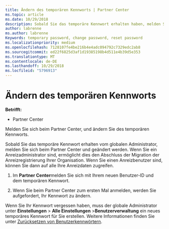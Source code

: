 ```yaml
---
title: Ändern des temporären Kennworts | Partner Center
ms.topic: article
ms.date: 10/29/2018
description: Sobald Sie das temporäre Kennwort erhalten haben, melden Sie sich bei Partner Center an, und ändern Sie es.
author: labrenne
ms.author: labrenne
Keywords: temporary password, change password, reset password
ms.localizationpriority: medium
ms.openlocfilehash: 7128107fe4be216b4e4adc094792c7329edc2ab8
ms.sourcegitcommit: ed22f6825d3af1d19385198b4d511e4b39d5e353
ms.translationtype: MT
ms.contentlocale: de-DE
ms.lasthandoff: 10/29/2018
ms.locfileid: "5796913"
---
```

# <a name="change-your-temporary-password"></a>Ändern des temporären Kennworts

**Betrifft:**

-  Partner Center

Melden Sie sich beim Partner Center, und ändern Sie des temporären Kennworts.

Sobald Sie das temporäre Kennwort erhalten vom globalen Administrator, melden Sie sich beim Partner Center und geändert werden. Wenn Sie ein Anreizadministrator sind, ermöglicht dies den Abschluss der Migration der Anreizregistrierung Ihrer Organisation. Wenn Sie einen Anreizbenutzer sind, können Sie dann auf alle Ihre Anreizdaten zugreifen.

1.  Im **Partner Center**melden Sie sich mit Ihrem neuen Benutzer-ID und dem temporären Kennwort.

2.  Wenn Sie beim Partner Center zum ersten Mal anmelden, werden Sie aufgefordert, Ihr Kennwort zu ändern.

Wenn Sie Ihr Kennwort vergessen haben, muss der globale Administrator unter **Einstellungen** > **Alle Einstellungen** >**Benutzerverwaltung** ein neues temporäres Kennwort für Sie erstellen.
Weitere Informationen finden Sie unter [Zurücksetzen von Benutzerkennwörtern](reset-a-user-password.md).


 

 



